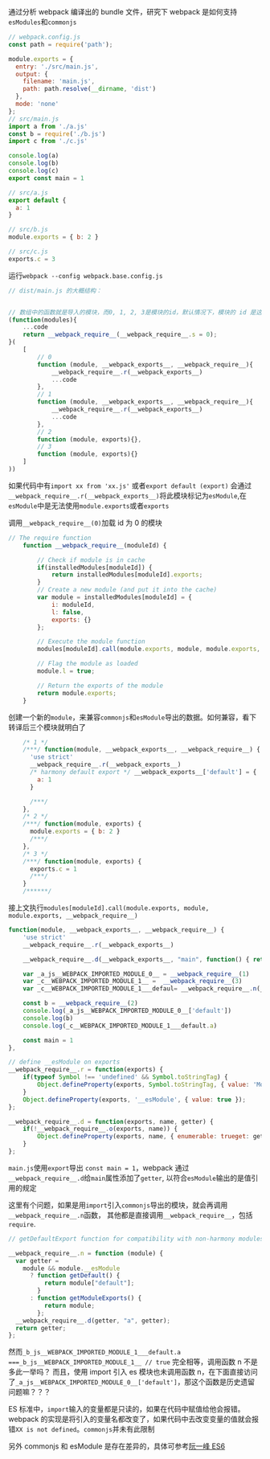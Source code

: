 通过分析 webpack 编译出的 bundle 文件，研究下 webpack 是如何支持`esModules`和`commonjs`

```js
// webpack.config.js
const path = require('path');

module.exports = {
  entry: './src/main.js',
  output: {
    filename: 'main.js',
    path: path.resolve(__dirname, 'dist')
  },
  mode: 'none'
};
// src/main.js
import a from './a.js'
const b = require('./b.js')
import c from './c.js'

console.log(a)
console.log(b)
console.log(c)
export const main = 1

// src/a.js
export default {
  a: 1
}

// src/b.js
module.exports = { b: 2 }

// src/c.js
exports.c = 3
```

运行`webpack --config webpack.base.config.js`

```js
// dist/main.js 的大概结构：


// 数组中的函数就是导入的模块，而0, 1, 2, 3是模块的id，默认情况下，模块的 id 是这个模块在模块数组中的索引。
(function(modules){
    ...code
    return __webpack_require__(__webpack_require__.s = 0);
}(
    [
        // 0
        function (module, __webpack_exports__, __webpack_require__){
            __webpack_require__.r(__webpack_exports__)
            ...code
        },
        // 1
        function (module, __webpack_exports__, __webpack_require__){
            __webpack_require__.r(__webpack_exports__)
            ...code
        },
        // 2
        function (module, exports){},
        // 3
        function (module, exports){}
    ]
))
```

如果代码中有`import xx from 'xx.js'` 或者`export default (export)` 会通过`__webpack_require__.r(__webpack_exports__)`将此模块标记为`esModule`,在`esModule`中是无法使用`module.exports`或者`exports`

调用`__webpack_require__(0)`加载 id 为 0 的模块

```js
// The require function
 	function __webpack_require__(moduleId) {

 		// Check if module is in cache
 		if(installedModules[moduleId]) {
 			return installedModules[moduleId].exports;
 		}
 		// Create a new module (and put it into the cache)
 		var module = installedModules[moduleId] = {
 			i: moduleId,
 			l: false,
 			exports: {}
 		};

 		// Execute the module function
 		modules[moduleId].call(module.exports, module, module.exports, __webpack_require__);

		// Flag the module as loaded
 		module.l = true;

 		// Return the exports of the module
 		return module.exports;
 	}
```

创建一个新的`module`，来兼容`commonjs`和`esModule`导出的数据。如何兼容，看下转译后三个模块就明白了

```js
    /* 1 */
    /***/ function(module, __webpack_exports__, __webpack_require__) {
      'use strict'
      __webpack_require__.r(__webpack_exports__)
      /* harmony default export */ __webpack_exports__['default'] = {
        a: 1
      }

      /***/
    },
    /* 2 */
    /***/ function(module, exports) {
      module.exports = { b: 2 }
      /***/
    },
    /* 3 */
    /***/ function(module, exports) {
      exports.c = 1
      /***/
    }
    /******/
```

接上文执行`modules[moduleId].call(module.exports, module, module.exports, __webpack_require__)`

```js
function(module, __webpack_exports__, __webpack_require__) {
    'use strict'
    __webpack_require__.r(__webpack_exports__)

    __webpack_require__.d(__webpack_exports__, "main", function() { return main; });

    var _a_js__WEBPACK_IMPORTED_MODULE_0__ = __webpack_require__(1)
    var _c__WEBPACK_IMPORTED_MODULE_1__ =  __webpack_require__(3)
    var _c__WEBPACK_IMPORTED_MODULE_1___defaul= __webpack_require__.n(_c__WEBPACK_IMPORTED_MODULE_1__)

    const b = __webpack_require__(2)
    console.log(_a_js__WEBPACK_IMPORTED_MODULE_0__['default'])
    console.log(b)
    console.log(_c__WEBPACK_IMPORTED_MODULE_1___default.a)

    const main = 1
},

// define __esModule on exports
__webpack_require__.r = function(exports) {
	if(typeof Symbol !== 'undefined' && Symbol.toStringTag) {
		Object.defineProperty(exports, Symbol.toStringTag, { value: 'Module' });
	}
	Object.defineProperty(exports, '__esModule', { value: true });
};

__webpack_require__.d = function(exports, name, getter) {
	if(!__webpack_require__.o(exports, name)) {
		Object.defineProperty(exports, name, { enumerable: trueget: getter });
	}
};
```

`main.js`使用`export`导出 `const main = 1`，webpack 通过`__webpack_require__.d`给`main`属性添加了`getter`, 以符合`esModule`输出的是值引用的规定

这里有个问题，如果是用`import`引入`commonjs`导出的模块，就会再调用`__webpack_require__.n`函数， 其他都是直接调用`__webpack_require__`，包括`require`.

```js
// getDefaultExport function for compatibility with non-harmony modules

__webpack_require__.n = function (module) {
  var getter =
    module && module.__esModule
      ? function getDefault() {
          return module["default"];
        }
      : function getModuleExports() {
          return module;
        };
  __webpack_require__.d(getter, "a", getter);
  return getter;
};
```

然而`_b_js__WEBPACK_IMPORTED_MODULE_1___default.a ===_b_js__WEBPACK_IMPORTED_MODULE_1__ // true` 完全相等，调用函数 n 不是多此一举吗？ 而且，使用 import 引入 es 模块也未调用函数 n，在下面直接访问了`_a_js__WEBPACK_IMPORTED_MODULE_0__['default']`，那这个函数是历史遗留问题嘛？？？

ES 标准中，`import`输入的变量都是只读的，如果在代码中赋值给他会报错。webpack 的实现是将引入的变量名都改变了，如果代码中去改变变量的值就会报错`XX is not defined`。`commonjs`并未有此限制

另外 commonjs 和 esModule 是存在差异的，具体可参考[阮一峰 ES6](http://es6.ruanyifeng.com/#docs/module-loader#ES6-模块与-CommonJS-模块的差异)
